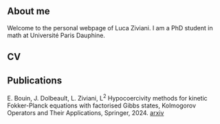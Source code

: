 ## About me

Welcome to the personal webpage of Luca Ziviani. I am a PhD student in math at Université Paris Dauphine.

## CV

## Publications
E. Bouin, J. Dolbeault, L. Ziviani, L<sup>2</sup> Hypocoercivity methods for kinetic Fokker-Planck equations with factorised Gibbs states, Kolmogorov
Operators and Their Applications, Springer, 2024.
[arxiv](https://arxiv.org/abs/2304.12040)
